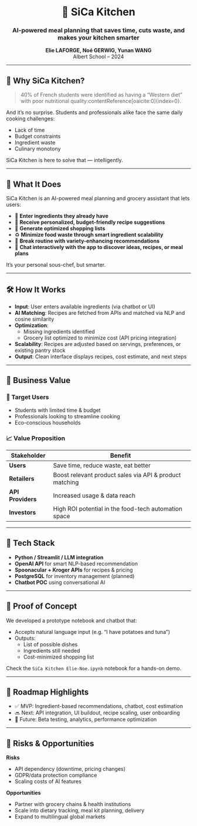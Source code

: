 <h1 align="center">🍳 SiCa Kitchen</h1>
<h3 align="center">AI-powered meal planning that saves time, cuts waste, and makes your kitchen smarter</h3>

<p align="center"><strong>Elie LAFORGE, Noé GERWIG, Yunan WANG</strong><br>
Albert School – 2024
</p>

---

## 🚀 Why SiCa Kitchen?

> 40% of French students were identified as having a “Western diet” with poor nutritional quality&#8203;:contentReference[oaicite:0]{index=0}.

And it’s no surprise. Students and professionals alike face the same daily cooking challenges:
- Lack of time
- Budget constraints
- Ingredient waste
- Culinary monotony

SiCa Kitchen is here to solve that — intelligently.

---

## 🧠 What It Does

SiCa Kitchen is an AI-powered meal planning and grocery assistant that lets users:

- 🧺 **Enter ingredients they already have**
- 🧠 **Receive personalized, budget-friendly recipe suggestions**
- 🛒 **Generate optimized shopping lists**
- ♻️ **Minimize food waste through smart ingredient scalability**
- 🍜 **Break routine with variety-enhancing recommendations**
- 🤖 **Chat interactively with the app to discover ideas, recipes, or meal plans**

It’s your personal sous-chef, but smarter.

---

## 🛠️ How It Works

- **Input**: User enters available ingredients (via chatbot or UI)
- **AI Matching**: Recipes are fetched from APIs and matched via NLP and cosine similarity
- **Optimization**:
  - Missing ingredients identified
  - Grocery list optimized to minimize cost (API pricing integration)
- **Scalability**: Recipes are adjusted based on servings, preferences, or existing pantry stock
- **Output**: Clean interface displays recipes, cost estimate, and next steps

---

## 💼 Business Value

### 🎯 Target Users
- Students with limited time & budget
- Professionals looking to streamline cooking
- Eco-conscious households

### 📈 Value Proposition

| Stakeholder       | Benefit                                                  |
|-------------------|----------------------------------------------------------|
| **Users**         | Save time, reduce waste, eat better                      |
| **Retailers**     | Boost relevant product sales via API & product matching |
| **API Providers** | Increased usage & data reach                             |
| **Investors**     | High ROI potential in the food-tech automation space     |

---

## 🧩 Tech Stack

- **Python / Streamlit / LLM integration**
- **OpenAI API** for smart NLP-based recommendation
- **Spoonacular + Kroger APIs** for recipes & pricing
- **PostgreSQL** for inventory management (planned)
- **Chatbot POC** using conversational AI

---

## 🧪 Proof of Concept

We developed a prototype notebook and chatbot that:
- Accepts natural language input (e.g. “I have potatoes and tuna”)
- Outputs:
  - List of possible dishes
  - Ingredients still needed
  - Cost-minimized shopping list

Check the `SiCa Kitchen Elie-Noe.ipynb` notebook for a hands-on demo.

---

## 📍 Roadmap Highlights

- ✅ MVP: Ingredient-based recommendations, chatbot, cost estimation
- 🔜 Next: API integration, UI buildout, recipe scaling, user onboarding
- 🧪 Future: Beta testing, analytics, performance optimization

---


## 📌 Risks & Opportunities

**Risks**
- API dependency (downtime, pricing changes)
- GDPR/data protection compliance
- Scaling costs of AI features

**Opportunities**
- Partner with grocery chains & health institutions
- Scale into dietary tracking, meal kit planning, delivery
- Expand to multilingual global markets



